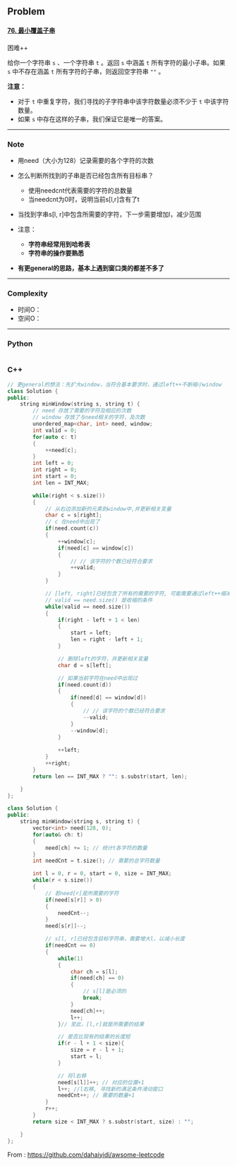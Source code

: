 ## Problem

#### [76. 最小覆盖子串](https://leetcode-cn.com/problems/minimum-window-substring/)

困难++

给你一个字符串 `s` 、一个字符串 `t` 。返回 `s` 中涵盖 `t` 所有字符的最小子串。如果 `s` 中不存在涵盖 `t` 所有字符的子串，则返回空字符串 `""` 。

 

**注意：**

- 对于 `t` 中重复字符，我们寻找的子字符串中该字符数量必须不少于 `t` 中该字符数量。
- 如果 `s` 中存在这样的子串，我们保证它是唯一的答案。

 

------

### Note

- 用need（大小为128）记录需要的各个字符的次数
- 怎么判断所找到的子串是否已经包含所有目标串？
  - 使用needcnt代表需要的字符的总数量
  - 当needcnt为0时，说明当前s[l,r]含有了t

- 当找到字串s[l, r]中包含所需要的字符，下一步需要增加l，减少范围
- 注意：
  - **字符串经常用到哈希表**
  - **字符串的操作要熟悉**
- **有更general的思路，基本上遇到窗口类的都差不多了**


------

### Complexity

- 时间O：
- 空间O：

------

### Python

```python

```

### C++



```c++
// 更general的想法：先扩大window，当符合基本要求时，通过left++不断缩小window
class Solution {
public:
    string minWindow(string s, string t) {
        // need 存放了需要的字符及相应的次数
        // window 存放了与need相关的字符，及次数
        unordered_map<char, int> need, window;
        int valid = 0;
        for(auto c: t)
        {
            ++need[c];
        }
        int left = 0;
        int right = 0;
        int start = 0;
        int len = INT_MAX;

        while(right < s.size())
        {
            // 从右边添加新的元素到window中,并更新相关变量
            char c = s[right];
            // c 在need中出现了
            if(need.count(c))
            {
                ++window[c];
                if(need[c] == window[c])
                {
                    // // 该字符的个数已经符合要求
                    ++valid; 
                }
            }

            // [left, right]已经包含了所有的需要的字符, 可能需要通过left++缩减window
            // valid == need.size() 是收缩的条件
            while(valid == need.size())
            {
                if(right - left + 1 < len)
                {
                    start = left;
                    len = right - left + 1;
                }

                // 删除left的字符，并更新相关变量
                char d = s[left];

                // 如果当前字符在need中出现过
                if(need.count(d))
                {
                    if(need[d] == window[d])
                    {
                        // // 该字符的个数已经符合要求
                        --valid; 
                    }
                    --window[d];
                }
                
                ++left;
            }
            ++right;
        }
        return len == INT_MAX ? "": s.substr(start, len);

    }
};
```



```C++
class Solution {
public:
    string minWindow(string s, string t) {
        vector<int> need(128, 0);
        for(auto& ch: t)
        {
            need[ch] += 1; // 统计t各字符的数量
        }
        int needCnt = t.size(); // 需要的总字符数量

        int l = 0, r = 0, start = 0, size = INT_MAX;
        while(r < s.size())
        {
            // 若need[r]是所需要的字符
            if(need[s[r]] > 0)
            {
                needCnt--;                
            }
            need[s[r]]--;

            // s[l, r]已经包含目标字符串，需要增大l，以减小长度
            if(needCnt == 0)
            {
                while(1)
                {
                    char ch = s[l];
                    if(need[ch] == 0)
                    {
                        // s[l]是必须的
                        break;
                    }
                    need[ch]++;
                    l++;
             	}// 至此，[l,r]就是所需要的结果

              	// 是否比现有的结果的长度短
              	if(r - l + 1 < size){
                    size = r - l + 1;
                    start = l;
              	}

              	// 将l右移 
              	need[s[l]]++; // 对应的位置+1
              	l++; //l右移, 寻找新的满足条件滑动窗口
              	needCnt++; // 需要的数量+1
            }
            r++;
        }
        return size < INT_MAX ? s.substr(start, size) : "";

    }
};
```



From : https://github.com/dahaiyidi/awsome-leetcode
